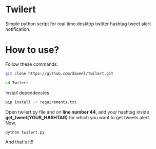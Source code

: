 # Twilert
Simple python script for real time desktop twitter hashtag tweet alert notification.

# How to use?
Follow these commands.
```sh
git clone https://github.com/daxeel/Twilert.git
```
```sh
cd Twilert
```
Install dependencies
```sh
pip install -r requirements.txt
```
Open twilert.py file and on <b>line number 44</b>, add your hashtag inside <b>get_tweet(YOUR_HASHTAG)</b> for which you want to get tweets alert.<br>
Now,
```sh
python twilert.py
```
And that's it!!

